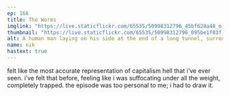 ```yaml
---
ep: 166
title: The Worms
imglink: "https://live.staticflickr.com/65535/50998312796_45bf628a48_o.jpg"
thumbnail: "https://live.staticflickr.com/65535/50998312796_095be1f03f_q.jpg"
alt: A human man laying on his side at the end of a long tunnel, surrounded by immense amounts of dirt. 
name: nik
hastext: true
---
```

felt like the most accurate representation of capitalism hell that i’ve ever seen. i’ve felt that before, feeling like i was suffocating under all the weight, completely trapped. the episode was too personal to me; i had to draw it.